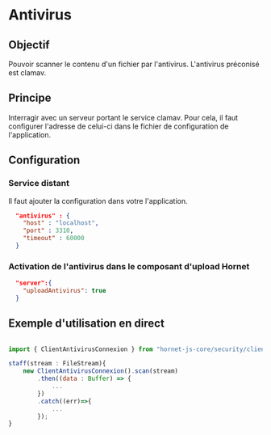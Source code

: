 # Antivirus

## Objectif

Pouvoir scanner le contenu d'un fichier par l'antivirus. L'antivirus préconisé est clamav.

## Principe

Interragir avec un serveur portant le service clamav.
Pour cela, il faut configurer l'adresse de celui-ci dans le fichier de configuration de l'application.

## Configuration

### Service distant

Il faut ajouter la configuration dans votre l'application.

```json
  "antivirus" : {
    "host" : "localhost",
    "port" : 3310,
    "timeout" : 60000
  }
```

### Activation de l'antivirus dans le composant d'upload Hornet

```json
  "server":{
    "uploadAntivirus": true
  }
```

## Exemple d'utilisation en direct

```javascript

import { ClientAntivirusConnexion } from "hornet-js-core/security/client-antivirus-connexion";

staff(stream : FileStream){
    new ClientAntivirusConnexion().scan(stream)
        .then((data : Buffer) => {
            ...
        })
        .catch((err)=>{
            ...
        });
}

```